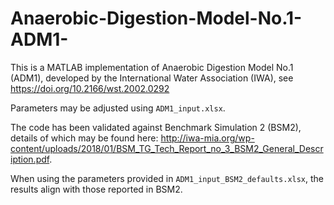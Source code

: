 # Anaerobic-Digestion-Model-No.1-ADM1-
This is a MATLAB implementation of Anaerobic Digestion Model No.1 (ADM1), developed by the International Water Association (IWA), see https://doi.org/10.2166/wst.2002.0292

Parameters may be adjusted using `ADM1_input.xlsx`. 

The code has been validated against Benchmark Simulation 2 (BSM2), details of which may be found here: http://iwa-mia.org/wp-content/uploads/2018/01/BSM_TG_Tech_Report_no_3_BSM2_General_Description.pdf. 

When using the parameters provided in `ADM1_input_BSM2_defaults.xlsx`, the results align with those reported in BSM2.
